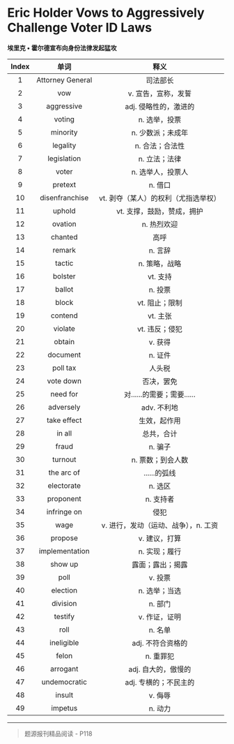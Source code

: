 # Eric Holder Vows to Aggressively Challenge Voter ID Laws

**埃里克 • 霍尔德宣布向身份法律发起猛攻**

| Index |       单词       |                 释义                 |
| :---: | :--------------: | :----------------------------------: |
|   1   | Attorney General |               司法部长               |
|   2   |       vow        |         v. 宣告，宣称，发誓          |
|   3   |    aggressive    |        adj. 侵略性的，激进的         |
|   4   |      voting      |            n. 选举，投票             |
|   5   |     minority     |          n. 少数派；未成年           |
|   6   |     legality     |           n. 合法；合法性            |
|   7   |   legislation    |            n. 立法；法律             |
|   8   |      voter       |          n. 选举人，投票人           |
|   9   |     pretext      |               n. 借口                |
|  10   |  disenfranchise  | vt. 剥夺（某人）的权利（尤指选举权） |
|  11   |      uphold      |      vt. 支撑，鼓励，赞成，拥护      |
|  12   |     ovation      |             n. 热烈欢迎              |
|  13   |     chanted      |                 高呼                 |
|  14   |      remark      |               n. 言辞                |
|  15   |      tactic      |            n. 策略，战略             |
|  16   |     bolster      |               vt. 支持               |
|  17   |      ballot      |               n. 投票                |
|  18   |      block       |            vt. 阻止；限制            |
|  19   |     contend      |               vt. 主张               |
|  20   |     violate      |            vt. 违反；侵犯            |
|  21   |      obtain      |               v. 获得                |
|  22   |     document     |               n. 证件                |
|  23   |     poll tax     |                人头税                |
|  24   |    vote down     |              否决，罢免              |
|  25   |     need for     |      对......的需要；需要......      |
|  26   |    adversely     |             adv. 不利地              |
|  27   |   take effect    |             生效，起作用             |
|  28   |      in all      |              总共，合计              |
|  29   |      fraud       |               n. 骗子                |
|  30   |     turnout      |          n. 票数；到会人数           |
|  31   |    the arc of    |             ......的弧线             |
|  32   |    electorate    |               n. 选区                |
|  33   |    proponent     |              n. 支持者               |
|  34   |   infringe on    |                 侵犯                 |
|  35   |       wage       | v. 进行，发动（运动、战争），n. 工资 |
|  36   |     propose      |            v. 建议，打算             |
|  37   |  implementation  |            n. 实现；履行             |
|  38   |     show up      |           露面；露出；揭露           |
|  39   |       poll       |               v. 投票                |
|  40   |     election     |            n. 选举；当选             |
|  41   |     division     |               n. 部门                |
|  42   |     testify      |            v. 作证，证明             |
|  43   |       roll       |               n. 名单                |
|  44   |    ineligible    |          adj. 不符合资格的           |
|  45   |      felon       |              n. 重罪犯               |
|  46   |     arrogant     |         adj. 自大的，傲慢的          |
|  47   |   undemocratic   |        adj. 专横的；不民主的         |
|  48   |      insult      |               v. 侮辱                |
|  49   |     impetus      |               n. 动力                |

------

> 题源报刊精品阅读 - P118